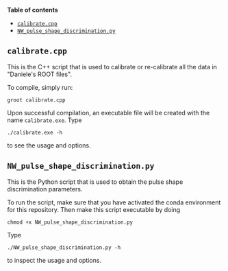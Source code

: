 **Table of contents**
- [`calibrate.cpp`](#calibratecpp)
- [`NW_pulse_shape_discrimination.py`](#nwpulseshapediscriminationpy)

## `calibrate.cpp`
This is the C++ script that is used to calibrate or re-calibrate all the data in "Daniele's ROOT files".

To compile, simply run:
```console
groot calibrate.cpp
```
Upon successful compilation, an executable file will be created with the name `calibrate.exe`. Type
```console
./calibrate.exe -h
```
to see the usage and options.

## `NW_pulse_shape_discrimination.py`
This is the Python script that is used to obtain the pulse shape discrimination parameters.

To run the script, make sure that you have activated the conda environment for this repository.
Then make this script executable by doing
```console
chmod +x NW_pulse_shape_discrimination.py
```

Type
```console
./NW_pulse_shape_discrimination.py -h
```
to inspect the usage and options.
